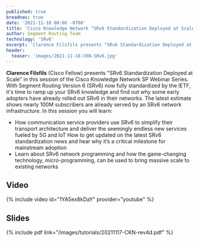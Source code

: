 ```yaml
---
published: true
breadnav: true
date: '2021-11-18 00:06 -0700'
title: 'Cisco Knowledge Network "SRv6 Standardization Deployed at Scale"'
author: Segment Routing Team
technology: 'SRv6'
excerpt: 'Clarence Filsfils presents "SRv6 Standardization Deployed at Scale" in the Cisco Knowledge Network SP webinar series'
header:
  teaser: 'images/2021-11-18-CKN-SRv6.jpg'
---
```


**Clarence Filsfils** (Cisco Fellow) presents "SRv6 Standardization Deployed at Scale" in this session of the Cisco Knowledge Network SP Webinar Series.<br />
With Segment Routing Version 6 (SRv6) now fully standardized by the IETF, it's time to ramp up your SRv6 knowledge and find out why some early adopters have already rolled out SRv6 in their networks. The latest estimate shows nearly 100M subscribers are already served by an SRv6 network infrastructure. In this session you will learn:
* How communication service providers use SRv6 to simplify their transport architecture and deliver the seemingly endless new services fueled by 5G and IoT
How to get updated on the latest SRv6 standardization news and hear why it’s a critical milestone for mainstream adoption
* Learn about SRv6 network programming and how the game-changing technology, micro-programming, can be used to bring massive scale to existing networks

## Video

{% include video id="1YA5ex8kDaY" provider="youtube" %}

## Slides

{% include pdf link="/images/tutorials/20211117-CKN-rev4d.pdf" %}
